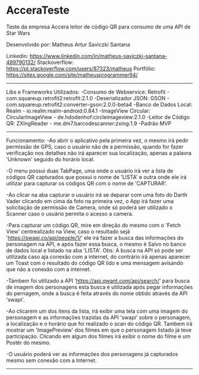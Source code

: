 # AcceraTeste
Teste da empresa Accera leitor de código QR para consumo de uma API de Star Wars

Desenvolvido por: Matheus Artur Saviczki Santana

Linkedin: https://www.linkedin.com/in/matheus-saviczki-santana-489790132/
Stackoverflow: https://pt.stackoverflow.com/users/87323/matheus
Portfólio: https://sites.google.com/site/matheusprogrammer94/

*********************************************************************************

Libs e Frameworks Utilizados:
 -Consumo de Webservice: Retrofit - com.squareup.retrofit2:retrofit:2.1.0
 -Deserializador JSON: GSON - com.squareup.retrofit2:converter-gson:2.0.0-beta4
 -Banco de Dados Local: Realm - io.realm:realm-android:0.84.1
 -ImageView Circular: CircularImageView - de.hdodenhof:circleimageview:2.1.0
 -Leitor de Código QR: ZXIngReader - me.dm7.barcodescanner:zxing:1.9
 -Padrão MVP
 
 *********************************************************************************
 
 Funcionamento:
 -Ao abrir o aplicativo pela primeira vez, o mesmo irá pedir permissão de GPS, caso
 o usuário não de a permissão, quando for fazer verificação nos detalhes não irá
 aparecer sua localização, apenas a palavra 'Unknown' seguido do horário local.
 
 -O menu possui duas TabPage, uma onde o usuário irá ver a lista de códigos QR
 capturados que possui o nome de 'LISTA' e outra onde ele irá utilizar para
 capturar os códigos QR com o nome de 'CAPTURAR'.
 
 -Ao clicar na aba capturar o usuário irá se deparar com uma foto do Darth Vader
 clicando em cima da foto na primeira vez, o App irá fazer uma solicitação
 de permissão de Camera, onde só poderá ser utilizado o Scanner caso o usuário
 permita o acesso a camera.
 
 -Para capturar um código QR, mire em direção do mesmo com o 'Fetch View' centrealizado
 na View, caso o resultado sejá 'https://swapi.co/api/people/1/' ele irá fazer a busca
 das informações do personagem na API, e após fazer essa busca, o mesmo é Salvo no banco
 de dados local e listado na aba 'LISTA'. Obs: A busca na API só pode ser utilizada caso
 aja conexão com a internet, do contrário irá apenas aparecer um Toast com o resultado do código
 QR lido e uma mensagem avisando que não a conexão com a internet.
 
-Támbem foi utilizado a API 'https://api.qwant.com/api/search/' para busca de imagem dos personagens
esta busca é utilizada após pegar informações do pernagem, onde a busca é feita através do nome
obtido através da API 'swapi'.

-Ao clicarem um dos itens da lista, irá exibir uma tela com uma imagem do personagem
e as informações trazidas da API 'swapi' sobre o personagem, a localização
e o horário que foi realizado o scan do código QR. Tambem irá mostrar um
'ImagePreview' dos filmes em que o personagem listado já teve participação. Clicando
em algum dos filmes irá exibir o nome do filme e um Postêr do mesmo.

-O usuário poderá ver as informações dos personagens já capturados mesmo sem conexão com a Internet.

 *********************************************************************************
 
 
 
 
